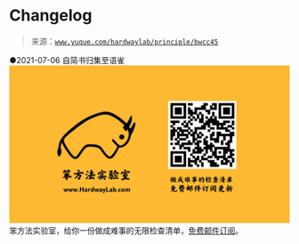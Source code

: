 # Changelog

> 来源：[`www.yuque.com/hardwaylab/principle/bwcc45`](https://www.yuque.com/hardwaylab/principle/bwcc45)

<ne-uli><ne-uli-i>●</ne-uli-i><ne-uli-c class="ne-uli-content" id="a1b94f9429c55394b2af2a081e0a8b2b" data-lake-id="a1b94f9429c55394b2af2a081e0a8b2b"><ne-text id="uef60961b">2021-07-06 自简书归集至语雀</ne-text></ne-uli-c></ne-uli> <ne-p id="6ebb616f7d4ef518a8618090f3a744ef" data-lake-id="6ebb616f7d4ef518a8618090f3a744ef"><ne-card data-card-name="image" data-card-type="inline" id="XfWEz" data-event-boundary="card" class="ne-spacing-all">![邮件订阅图片.png](img/daf82add06bc7972186b5459757c8829.png)  <ne-p id="0733818804ac8c36ba68e6504fa3eeb6" data-lake-id="0733818804ac8c36ba68e6504fa3eeb6"><ne-text id="u08c25edc">笨方法实验室，给你</ne-text><ne-text id="udfe88f0a">一份做成难事的无限检查清单，</ne-text>[<ne-text id="ue131f88f">免费邮件订阅</ne-text>](http://newsletter.hardwaylab.com/)<ne-text id="u2d97dbfe">。</ne-text></ne-p></ne-card></ne-p>